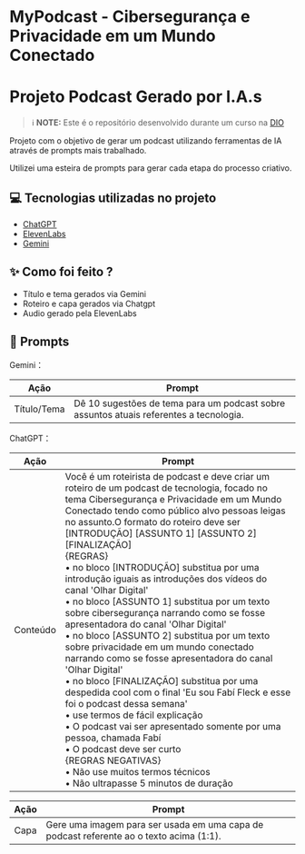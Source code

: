 # MyPodcast - Cibersegurança e Privacidade em um Mundo Conectado

# Projeto Podcast Gerado por I.A.s


 > ℹ️ **NOTE:** Este é o repositório desenvolvido durante um curso na [DIO](https://dio.me)

Projeto com o objetivo de gerar um podcast utilizando ferramentas de IA através de prompts mais trabalhado.

Utilizei uma esteira de prompts para gerar cada etapa do processo criativo.

## 💻 Tecnologias utilizadas no projeto

- [ChatGPT](https://chat.openai.com/) 
- [ElevenLabs](https://beta.elevenlabs.io/)
- [Gemini](https://gemini.google.com/)

## ✨ Como foi feito ?

- Título e tema gerados via Gemini
- Roteiro e capa gerados via Chatgpt
- Audio gerado pela ElevenLabs

## 🧠 Prompts

Gemini：

|  Ação  | Prompt                                                                                 |
| :----: | -------------------------------------------------------------------------------------- |
|  Título/Tema  | Dê 10 sugestões de tema para um podcast sobre assuntos atuais referentes a tecnologia. |    

ChatGPT：
<table class="tg"><thead>
  <tr>
    <th class="tg-0pky">Ação</th>
    <th class="tg-0pky">Prompt</th>
  </tr></thead>
<tbody>
  <tr>
    <td class="tg-c3ow">Conteúdo</td>
    <td class="tg-0pky">Você é um roteirista de podcast e deve criar um roteiro de um podcast de tecnologia, focado no tema Cibersegurança e Privacidade em um Mundo Conectado tendo como público alvo pessoas leigas no assunto.O formato do roteiro deve ser [INTRODUÇÃO] [ASSUNTO 1] [ASSUNTO 2] [FINALIZAÇÃO]<br>{REGRAS}<br>• no bloco [INTRODUÇÃO] substitua por uma introdução iguais as introduções dos vídeos do canal 'Olhar Digital'<br>• no bloco [ASSUNTO 1] substitua por um texto sobre cibersegurança narrando como se fosse apresentadora do canal 'Olhar Digital'<br>• no bloco [ASSUNTO 2] substitua por um texto sobre privacidade em um mundo conectado narrando como se fosse apresentadora do canal 'Olhar Digital'<br>• no bloco [FINALIZAÇÃO] substitua por uma despedida cool com o final 'Eu sou Fabí Fleck e esse foi o podcast dessa semana'<br>• use termos de fácil explicação<br>• O podcast vai ser apresentado somente por uma pessoa, chamada Fabí<br>• O podcast deve ser curto<br>{REGRAS NEGATIVAS}<br>• Não use muitos termos técnicos<br>• Não ultrapasse 5 minutos de duração<br></td>
  </tr>
</tbody></table>

|  Ação  | Prompt                                                                                 |
| :----: | -------------------------------------------------------------------------------------- |
|  Capa  | Gere uma imagem para ser usada em uma capa de podcast referente ao o texto acima (1:1). |    



